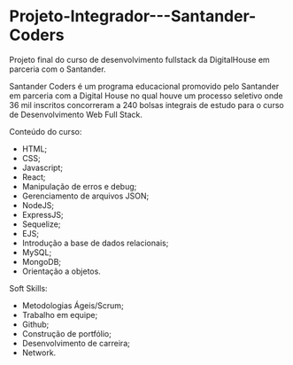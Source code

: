 # Projeto-Integrador---Santander-Coders
Projeto final do curso de desenvolvimento fullstack da DigitalHouse em parceria com o Santander.

Santander Coders é um programa educacional promovido pelo Santander em parceria com a Digital House no qual houve um processo seletivo onde 36 mil inscritos concorreram a 240 bolsas integrais de estudo para o curso de Desenvolvimento Web Full Stack.

Conteúdo do curso:
- HTML;
- CSS;
- Javascript;
- React;
- Manipulação de erros e debug;
- Gerenciamento de arquivos JSON;
- NodeJS;
- ExpressJS;
- Sequelize;
- EJS;
- Introdução a base de dados relacionais;
- MySQL;
- MongoDB;
- Orientação a objetos.

Soft Skills:
- Metodologias Ágeis/Scrum;
- Trabalho em equipe;
- Github;
- Construção de portfólio;
- Desenvolvimento de carreira;
- Network.
